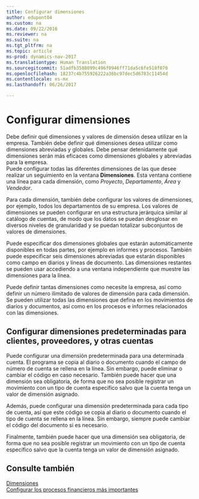 ```yaml
---
title: Configurar dimensiones
author: edupont04
ms.custom: na
ms.date: 09/22/2016
ms.reviewer: na
ms.suite: na
ms.tgt_pltfrm: na
ms.topic: article
ms-prod: dynamics-nav-2017
ms.translationtype: Human Translation
ms.sourcegitcommit: 51adfb3588099c496f0946ff71da5c6fe518f070
ms.openlocfilehash: 18237c4b755926222a36bc97dec5d6783c11454d
ms.contentlocale: es-mx
ms.lasthandoff: 06/26/2017

---
```


# <a name="set-up-dimensions"></a>Configurar dimensiones
Debe definir qué dimensiones y valores de dimensión desea utilizar en la empresa. También debe definir qué dimensiones desea utilizar como dimensiones abreviadas y globales. Debe pensar detenidamente qué dimensiones serán más eficaces como dimensiones globales y abreviadas para la empresa.  
Puede configurar todas las diferentes dimensiones de las que desee realizar un seguimiento en la ventana **Dimensiones**. Esta ventana contiene una línea para cada dimensión, como *Proyecto*, *Departamento*, *Área* y *Vendedor*.  

Para cada dimensión, también debe configurar los valores de dimensiones, por ejemplo, todos los departamentos de su empresa. Los valores de dimensiones se pueden configurar en una estructura jerárquica similar al catálogo de cuentas, de modo que los datos se puedan desglosar en diversos niveles de granularidad y se puedan totalizar subconjuntos de valores de dimensiones.  

Puede especificar dos dimensiones globales que estarán automáticamente disponibles en todas partes, por ejemplo en informes y procesos. También puede especificar seis dimensiones abreviadas que estarán disponibles como campo en diarios y líneas de documento. Las dimensiones restantes se pueden usar accediendo a una ventana independiente que muestre las dimensiones para la línea.  

Puede definir tantas dimensiones como necesite la empresa, así como definir un número ilimitado de valores de dimensión para cada dimensión. Se pueden utilizar todas las dimensiones que defina en los movimientos de diarios y documentos, así como en los procesos e informes relacionados con las dimensiones.  

## <a name="set-up-default-dimensions-for-customers-vendors-and-other-accounts"></a>Configurar dimensiones predeterminadas para clientes, proveedores, y otras cuentas
Puede configurar una dimensión predeterminada para una determinada cuenta. El programa se copia al diario o documento cuando el campo de número de cuenta se rellena en la línea. Sin embargo, puede eliminar o cambiar el código en caso necesario. También puede hacer que una dimensión sea obligatoria, de forma que no sea posible registrar un movimiento con un tipo de cuenta específico salvo que la cuenta tenga un valor de dimensión asignado.  

Además, puede configurar una dimensión predeterminada para cada tipo de cuenta, así que este código se copia al diario o documento cuando el tipo de cuenta se rellena en la línea. Sin embargo, siempre puede cambiar el código del documento si es necesario.  

Finalmente, también puede hacer que una dimensión sea obligatoria, de forma que no sea posible registrar un movimiento con un tipo de cuenta específico salvo que la cuenta tenga un valor de dimensión asignado.

## <a name="see-also"></a>Consulte también
[Dimensiones](finance-setup-dimensions.md)  
[Configurar los procesos financieros más importantes](finance-setup-setup-finance-setup.md)

